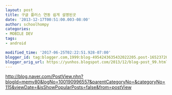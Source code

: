 ```yaml
---
layout: post
title: 구글 플러스 연동 쉽게 설명된곳
date: '2013-12-17T00:51:00.003-08:00'
author: schoolhompy
categories:
- MOBILE DEV
tags:
- android

modified_time: '2017-06-25T02:22:51.928-07:00'
blogger_id: tag:blogger.com,1999:blog-4954243635432022205.post-1652372073259698045
blogger_orig_url: https://yunhos.blogspot.com/2013/12/blog-post_99.html
---
```


<p><a href="http://blog.naver.com/PostView.nhn?blogId=memy80&amp;logNo=100190996557&amp;parentCategoryNo=&amp;categoryNo=115&amp;viewDate=&amp;isShowPopularPosts=false&amp;from=postView">http://blog.naver.com/PostView.nhn?blogId=memy80&amp;logNo=100190996557&amp;parentCategoryNo=&amp;categoryNo=115&amp;viewDate=&amp;isShowPopularPosts=false&amp;from=postView</a></p>
